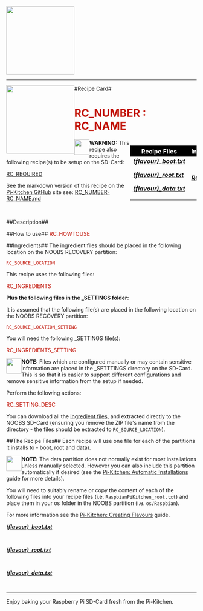 <!-- How to use comments in these files -->
<!-- ---------------------------------- -->
<!--Comments have been put in this file so that they can be automatically generated.

[How to customise the Markdown documents](CustomMarkdown.md)-->

<!---#include "RECIPE_CARD.txt"--->


<!---#define RC_RECIPE_COLOUR GREEN--->
<!---#define RC_GITHUB_URL https://github.com/PiHw/Pi-Kitchen/raw/master--->
<!---#define RC_GITHUBMD_URL https://github.com/PiHw/Pi-Kitchen/blob/master/recipes--->

<img src="img/pihwlogotm.png" width=180 />
<hr>

<img style="float:left" src="img/PiKitchenRecipe.png" width=180 />
#Recipe Card#

<!---#ifdef RC_NUMBER--->
<!---#ifdef RC_NAME--->
<font color = RC_RECIPE_COLOUR>
<h1>RC_NUMBER : RC_NAME</h1>
</font>
<!---#endif--->
<!---#endif--->

<table style="width:35%" align="right" >
  <tr>
    <th bgcolor=black><font color=white>Recipe Files</th>
    <th bgcolor=black><font color=white>Ingredients</th>
  </tr>
  <tr>
    <td>
    <!---#ifdef RC_BOOT--->
      <i><b><a href="RC_GITHUB_URL/sdcard/RC_SOURCE_LOCATION/RECIPE_FILE_boot.txt">(flavour)_boot.txt</a></i></b><p>
    <!---#endif--->
    <!---#ifdef RC_ROOT--->
      <i><b><a href="RC_GITHUB_URL/sdcard/RC_SOURCE_LOCATION/RECIPE_FILE_root.txt">(flavour)_root.txt</a></i></b><p>
    <!---#endif--->
    <!---#ifdef RC_DATA--->
      <i><b><a href="RC_GITHUB_URL/sdcard/RC_SOURCE_LOCATION/RECIPE_FILE_data.txt">(flavour)_data.txt</a></i></b><p>
    <!---#endif--->
    </td>		
    <td><i><b><a href="RC_GITHUB_URL/recipes/RC_ZIP">RC_ZIP</a></i></b></td>
  </tr>
</table>

<!---#ifdef RC_REQUIRED--->
<img style="float:left" src="img/warn.png" height=40/>
<b>WARNING:</b> This recipe also requires the following recipe(s) to be setup on the SD-Card:<p>
<font color = RC_RECIPE_COLOUR>
<a href="RC_GITHUB_URL/recipe/RC_REQUIRED">RC_REQUIRED</a><p>
</font>
<!---#endif--->

<!---#ifdef RC_RECIPECARD--->
See the markdown version of this recipe on the <a href="https://github.com/PiHw/Pi-Kitchen">Pi-Kitchen GitHub</a> site see:
<a href="RC_GITHUBMD_URL/RC_RECIPECARD">RC_NUMBER-RC_NAME.md</a>
<!---#endif--->

<br>


<!---#ifdef RC_DESC--->
##Description##
<font color = RC_RECIPE_COLOUR>
<!--RC_DESC<p> Moved description from RECIPE_CARD.txt to README.md file-->
<!---#include "README.md"--->
</font>
<!---#endif--->

<!---#ifdef RC_HOWTOUSE--->
##How to use##
<font color = RC_RECIPE_COLOUR>
RC_HOWTOUSE<p>
</font>
<!---#endif--->

##Ingredients##
The ingredient files should be placed in the following location on the NOOBS RECOVERY partition:<p>

<font color = RC_RECIPE_COLOUR>
<code>RC_SOURCE_LOCATION</code><p>
</font>

This recipe uses the following files:<p>
<font color = RC_RECIPE_COLOUR>
RC_INGREDIENTS<p>
</font>

<!---#ifdef RC_INGREDIENTS_SETTING--->
<b>Plus the following files in the _SETTINGS folder:</b><p>

It is assumed that the following file(s) are placed in the following location on the NOOBS RECOVERY partition:<p>
<font color = RC_RECIPE_COLOUR>
<code>RC_SOURCE_LOCATION_SETTING</code><p>
</font>

You will need the following _SETTINGS file(s):<p>

<font color = RC_RECIPE_COLOUR>
RC_INGREDIENTS_SETTING<p>
</font>

<img style="float:left" src="img/note.png" height=40/>
<b>NOTE:</b> Files which are configured manually or may contain sensitive information are placed in the _SETTTINGS directory on the SD-Card.  This is so that it is easier to support different configurations and remove sensitive information from the setup if needed.<p>

<!---#ifdef RC_SETTING_DESC--->
Perform the following actions:<p>
<font color = RC_RECIPE_COLOUR>
RC_SETTING_DESC<p>
</font>
<!---#endif--->
<!---#endif--->

You can download all the <a href="RC_GITHUB_URL/recipes/RC_ZIP">ingredient files</a>, and extracted directly to the NOOBS SD-Card (ensuring you remove the ZIP file's name from the directory - the files should be extracted to <code>RC_SOURCE_LOCATION</code>).<p>

##The Recipe Files##
Each recipe will use one file for each of the partitions it installs to - boot, root and data).<p>

<!---#ifdef RC_DATA--->
<img style="float:left" src="img/note.png" height=40/>
<b>NOTE:</b> The data partition does not normally exist for most installations unless manually selected.  However you can also include this partition automatically if desired (see the <a href="http://pihw.wordpress.com/guides/pi-kitchen/automaticinstallations">Pi-Kitchen: Automatic Installations</a> guide for more details).<p>
<!---#endif--->

You will need to suitably rename or copy the content of each of the following files into your recipe files (i.e. <code>RaspbianPiKitchen_root.txt</code>) and place them in your os folder in the NOOBS partition (i.e. <code>os/Raspbian</code>).<p>

For more information see the <a href="http://pihw.wordpress.com/guides/pi-kitchen/creatingflavours">Pi-Kitchen: Creating Flavours</a> guide.<p>

<!---#ifdef RC_BOOT--->
<i><b><a href="RC_GITHUB_URL/sdcard/RC_SOURCE_LOCATION/RECIPE_FILE_boot.txt">(flavour)_boot.txt</a></i></b>
<pre>
<!---#include RECIPE_FILE_boot.txt--->
</pre>
<!---#endif--->

<!---#ifdef RC_ROOT--->
<i><b><a href="RC_GITHUB_URL/sdcard/RC_SOURCE_LOCATION/RECIPE_FILE_root.txt">(flavour)_root.txt</a></i></b>
<pre>
<!---#include RECIPE_FILE_root.txt--->
</pre>
<!---#endif--->

<!---#ifdef RC_DATA--->
<i><b><a href="RC_GITHUB_URL/sdcard/RC_SOURCE_LOCATION/RECIPE_FILE_data.txt">(flavour)_data.txt</a></i></b>
<pre>
<!---#include RECIPE_FILE_data.txt--->
</pre>
<!---#endif--->


<hr>

Enjoy baking your Raspberry Pi SD-Card fresh from the Pi-Kitchen.<p>

<!--========================END FILE================-->
